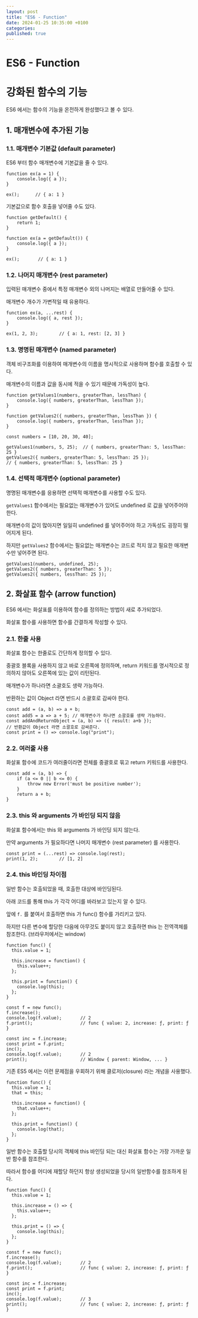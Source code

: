 ```yaml
---
layout: post
title: "ES6 - Function"
date: 2024-01-25 10:35:00 +0100
categories:
published: true
---
```


# ES6 - Function

# 강화된 함수의 기능

ES6 에서는 함수의 기능을 온전하게 완성했다고 볼 수 있다.

## 1. 매개변수에 추가된 기능

### 1.1. 매개변수 기본값 (default parameter)

ES6 부터 함수 매개변수에 기본값을 줄 수 있다.

```
function ex(a = 1) {
    console.log({ a });
}

ex();      // { a: 1 }
```

기본값으로 함수 호출을 넣어줄 수도 있다.

```
function getDefault() {
    return 1;
}

function ex(a = getDefault()) {
    console.log({ a });
}

ex();       // { a: 1 }
```

### 1.2. 나머지 매개변수 (rest parameter)

입력된 매개변수 중에서 특정 매개변수 외의 나머지는 배열로 만들어줄 수 있다.

매개변수 개수가 가변적일 때 유용하다.

```
function ex(a, ...rest) {
    console.log({ a, rest });
}

ex(1, 2, 3);        // { a: 1, rest: [2, 3] }
```

### 1.3. 명명된 매개변수 (named parameter)

객체 비구조화를 이용하여 매개변수의 이름을 명시적으로 사용하며 함수를 호출할 수 있다.

매개변수의 이름과 값을 동시에 적을 수 있기 때문에 가독성이 높다.

```
function getValues1(numbers, greaterThan, lessThan) {
    console.log({ numbers, greaterThan, lessThan });
}

function getValues2({ numbers, greaterThan, lessThan }) {
    console.log({ numbers, greaterThan, lessThan });
}

const numbers = [10, 20, 30, 40];

getValues1(numbers, 5, 25);  // { numbers, greaterThan: 5, lessThan: 25 }
getValues2({ numbers, greaterThan: 5, lessThan: 25 });
// { numbers, greaterThan: 5, lessThan: 25 }
```

### 1.4. 선택적 매개변수 (optional parameter)

명명된 매개변수를 응용하면 선택적 매개변수를 사용할 수도 있다.

`getValues1` 함수에서는 필요없는 매개변수가 있어도 undefined 로 값을 넣어주어야 한다.

매개변수의 값이 많아지면 일일히 undefined 를 넣어주어야 하고 가독성도 굉장히 떨어지게 된다.

하지만 `getValues2` 함수에서는 필요없는 매개변수는 코드로 적지 않고 필요한 매개변수만 넣어주면 된다.

```
getValues1(numbers, undefined, 25);
getValues2({ numbers, greaterThan: 5 });
getValues2({ numbers, lessThan: 25 });
```

## 2. 화살표 함수 (arrow function)

ES6 에서는 화살표를 이용하여 함수를 정의하는 방법이 새로 추가되었다.

화살표 함수를 사용하면 함수를 간결하게 작성할 수 있다.

### 2.1. 한줄 사용

화살표 함수는 한줄로도 간단하게 정의할 수 있다.

중괄호 블록을 사용하지 않고 바로 오른쪽에 정의하며, return 키워드를 명시적으로 정의하지 않아도 오른쪽에 있는 값이 리턴된다.

매개변수가 하나라면 소괄호도 생략 가능하다.

반환하는 값이 Object 라면 반드시 소괄호로 감싸야 한다.

```
const add = (a, b) => a + b;
const add5 = a => a + 5; // 매개변수가 하나면 소괄호를 생략 가능하다.
const addAndReturnObject = (a, b) => ({ result: a+b });
// 반환값이 Object 라면 소괄호로 감싸준다.
const print = () => console.log("print");
```

### 2.2. 여러줄 사용

화살표 함수에 코드가 여러줄이라면 전체를 중괄호로 묶고 return 키워드를 사용한다.

```
const add = (a, b) => {
    if (a <= 0 || b <= 0) {
        throw new Error('must be positive number');
    }
    return a + b;
}
```

### 2.3. this 와 arguments 가 바인딩 되지 않음

화살표 함수에서는 this 와 arguments 가 바인딩 되지 않는다.

만약 arguments 가 필요하다면 나머지 매개변수 (rest parameter) 를 사용한다.

```
const print = (...rest) => console.log(rest);
print(1, 2);        // [1, 2]
```

### 2.4. this 바인딩 차이점

일반 함수는 호출되었을 때, 호출한 대상에 바인딩된다.

아래 코드를 통해 this 가 각각 어디를 바라보고 있는지 알 수 있다.

앞에 `f.` 를 붙여서 호출하면 this 가 func() 함수를 가리키고 있다.

하지만 다른 변수에 할당한 다음에 아무것도 붙이지 않고 호출하면 this 는 전역객체를 참조한다. (브라우저에서는 window)

```
function func() {
  this.value = 1;

  this.increase = function() {
    this.value++;
  };

  this.print = function() {
    console.log(this);
  };
}

const f = new func();
f.increase();
console.log(f.value);       // 2
f.print();                  // func { value: 2, increase: ƒ, print: ƒ }

const inc = f.increase;
const print = f.print;
inc();
console.log(f.value);       // 2
print();                    // Window { parent: Window, ... }
```

기존 ES5 에서는 이런 문제점을 우회하기 위해 클로저(closure) 라는 개념을 사용했다.

```
function func() {
  this.value = 1;
  that = this;

  this.increase = function() {
    that.value++;
  };

  this.print = function() {
    console.log(that);
  };
}
```

일반 함수는 호출할 당시의 객체에 this 바인딩 되는 대신 화살표 함수는 가장 가까운 일반 함수를 참조한다.

따라서 함수를 어디에 재할당 하던지 항상 생성되었을 당시의 일반함수를 참조하게 된다.

```
function func() {
  this.value = 1;

  this.increase = () => {
    this.value++;
  };

  this.print = () => {
    console.log(this);
  };
}

const f = new func();
f.increase();
console.log(f.value);       // 2
f.print();                  // func { value: 2, increase: ƒ, print: ƒ }

const inc = f.increase;
const print = f.print;
inc();
console.log(f.value);       // 3
print();                    // func { value: 2, increase: ƒ, print: ƒ }
```

